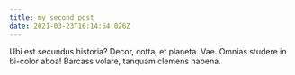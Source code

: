 ```yaml
---
title: my second post
date: 2021-03-23T16:14:54.026Z
---
```


Ubi est secundus historia? Decor, cotta, et planeta. Vae. Omnias studere in bi-color aboa! Barcass volare, tanquam clemens habena.
